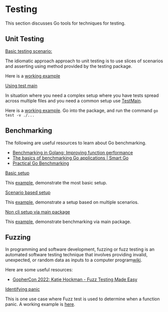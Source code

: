 # Testing

This section discusses Go tools for techniques for testing.

## Unit Testing

<u>Basic testing scenario:</u>

The idiomatic approach approach to unit testing is to use slices of scenarios and asserting using method provided by the testing package.

Here is a [working example](./unit/ex1/ex1_test.go)

<u>Using test main</u>

In situation where you need a complex setup where you have tests spread across multiple files and you need a common setup use [TestMain](https://medium.com/goingogo/why-use-testmain-for-testing-in-go-dafb52b406bc).

Here is a [working example](./unit/ex2/). Go into the package, and run the command `go test -v ./...`

## Benchmarking

The following are useful resources to learn about Go benchmarking.

* [Benchmarking in Golang: Improving function performance](https://blog.logrocket.com/benchmarking-golang-improve-function-performance/)
* [The basics of benchmarking Go applications | Smart Go](https://www.youtube.com/watch?v=pF7hMugCLZU)
* [Practical Go Benchmarking](https://www.practical-go-lessons.com/chap-34-benchmarks)

<u>Basic setup</u>

This [example](./benchmark/ex1/oneoff_test.go), demonstrate the most basic setup.

<u>Scenario based setup</u>

This [example](./benchmark/ex2/scenarios_test.go), demonstrate a setup based on multiple scenarios.

<u>Non cli setup via main package</u>

This [example](../examples/benchmark/ex3/main.go), demonstrate benchmarking via main package.

## Fuzzing

In programming and software development, fuzzing or fuzz testing is an automated software testing technique that involves providing invalid, unexpected, or random data as inputs to a computer program[wiki](https://en.wikipedia.org/wiki/Fuzzing).

Here are some useful resources:

* [GopherCon 2022: Katie Hockman - Fuzz Testing Made Easy](https://www.youtube.com/watch?v=7KWPiRq3ZYI)

<u>Identifying panic</u>

This is one use case where Fuzz test is used to determine when a function panic. A working example is [here](./fuzz/ex1/).


